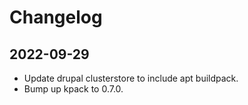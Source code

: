 # Changelog

## 2022-09-29
- Update drupal clusterstore to include apt buildpack.
- Bump up kpack to 0.7.0.
